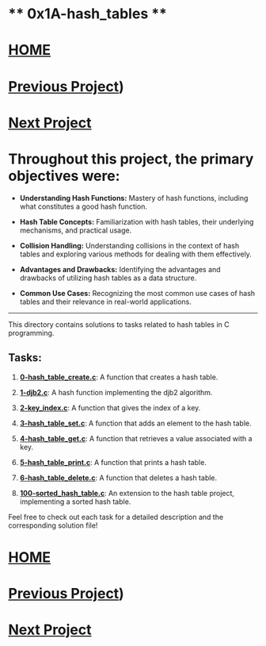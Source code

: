 # ** 0x1A-hash_tables **
# [HOME](https://github.com/Drihmia/alx-low_level_programming/blob/main/README.md)
# [Previous Project](https://github.com/Drihmia/alx-low_level_programming/tree/main/0x0F-function_pointers/README.md))
# [Next Project](https://github.com/Drihmia/alx-low_level_programming/tree/main/0x1C-makefiles/README.md)

# Throughout this project, the primary objectives were:

- **Understanding Hash Functions:** Mastery of hash functions, including what constitutes a good hash function.

- **Hash Table Concepts:** Familiarization with hash tables, their underlying mechanisms, and practical usage.

- **Collision Handling:** Understanding collisions in the context of hash tables and exploring various methods for dealing with them effectively.

- **Advantages and Drawbacks:** Identifying the advantages and drawbacks of utilizing hash tables as a data structure.

- **Common Use Cases:** Recognizing the most common use cases of hash tables and their relevance in real-world applications.
---

This directory contains solutions to tasks related to hash tables in C programming.

## Tasks:

1. [**0-hash_table_create.c**](https://github.com/Drihmia/alx-low_level_programming/blob/main/0x1A-hash_tables/0-hash_table_create.c): A function that creates a hash table.

2. [**1-djb2.c**](https://github.com/Drihmia/alx-low_level_programming/blob/main/0x1A-hash_tables/1-djb2.c): A hash function implementing the djb2 algorithm.

3. [**2-key_index.c**](https://github.com/Drihmia/alx-low_level_programming/blob/main/0x1A-hash_tables/2-key_index.c): A function that gives the index of a key.

4. [**3-hash_table_set.c**](https://github.com/Drihmia/alx-low_level_programming/blob/main/0x1A-hash_tables/3-hash_table_set.c): A function that adds an element to the hash table.

5. [**4-hash_table_get.c**](https://github.com/Drihmia/alx-low_level_programming/blob/main/0x1A-hash_tables/4-hash_table_get.c): A function that retrieves a value associated with a key.

6. [**5-hash_table_print.c**](https://github.com/Drihmia/alx-low_level_programming/blob/main/0x1A-hash_tables/5-hash_table_print.c): A function that prints a hash table.

7. [**6-hash_table_delete.c**](https://github.com/Drihmia/alx-low_level_programming/blob/main/0x1A-hash_tables/6-hash_table_delete.c): A function that deletes a hash table.

8. [**100-sorted_hash_table.c**](https://github.com/Drihmia/alx-low_level_programming/blob/main/0x1A-hash_tables/100-sorted_hash_table.c): An extension to the hash table project, implementing a sorted hash table.

Feel free to check out each task for a detailed description and the corresponding solution file!

# [HOME](https://github.com/Drihmia/alx-low_level_programming/blob/main/README.md)
# [Previous Project](https://github.com/Drihmia/alx-low_level_programming/tree/main/0x0F-function_pointers/README.md))
# [Next Project](https://github.com/Drihmia/alx-low_level_programming/tree/main/0x1C-makefiles/README.md)
